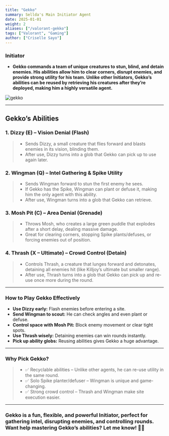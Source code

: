 ```yaml
---
title: "Gekko"
summary: Sellda's Main Initiator Agent
date: 2025-01-01
weight: 2
aliases: ["/valorant-gekko"]
tags: ["Valorant", "Gaming"]
author: ["Criselle Sayo"]
---
```


### Initiator  

- **Gekko commands a team of unique creatures to stun, blind, and detain enemies. His abilities allow him to clear corners, disrupt enemies, and provide strong utility for his team. Unlike other Initiators, Gekko’s abilities can be reused by retrieving his creatures after they’re deployed, making him a highly versatile agent.**

![gekko](/gekko.jpeg)

---

## Gekko’s Abilities
### 1. Dizzy (E) – Vision Denial (Flash)
> - Sends Dizzy, a small creature that flies forward and blasts enemies in its vision, blinding them.
> - After use, Dizzy turns into a glob that Gekko can pick up to use again later.
### 2. Wingman (Q) – Intel Gathering & Spike Utility
> - Sends Wingman forward to stun the first enemy he sees.
> - If Gekko has the Spike, Wingman can plant or defuse it, making him the only agent with this ability.
> - After use, Wingman turns into a glob that Gekko can retrieve.
### 3. Mosh Pit (C) – Area Denial (Grenade)
> - Throws Mosh, who creates a large green puddle that explodes after a short delay, dealing massive damage.
> - Great for clearing corners, stopping Spike plants/defuses, or forcing enemies out of position.
### 4. Thrash (X – Ultimate) – Crowd Control (Detain)
> - Controls Thrash, a creature that lunges forward and detonates, detaining all enemies hit (like Killjoy’s ultimate but smaller range).
> - After use, Thrash turns into a glob that Gekko can pick up and re-use once more during the round.

---

### How to Play Gekko Effectively
- **Use Dizzy early:** Flash enemies before entering a site.
- **Send Wingman to scout:** He can check angles and even plant or defuse.
- **Control space with Mosh Pit:** Block enemy movement or clear tight spots.
- **Use Thrash wisely:** Detaining enemies can win rounds instantly.
- **Pick up ability globs:** Reusing abilities gives Gekko a huge advantage.

---

### Why Pick Gekko?
> - ✅ Recyclable abilities – Unlike other agents, he can re-use utility in the same round.
> - ✅ Solo Spike planter/defuser – Wingman is unique and game-changing.
> - ✅ Strong crowd control – Thrash and Wingman make site execution easier.

---

### Gekko is a fun, flexible, and powerful Initiator, perfect for gathering intel, disrupting enemies, and controlling rounds. Want help mastering Gekko’s abilities? Let me know! 🦎💚
